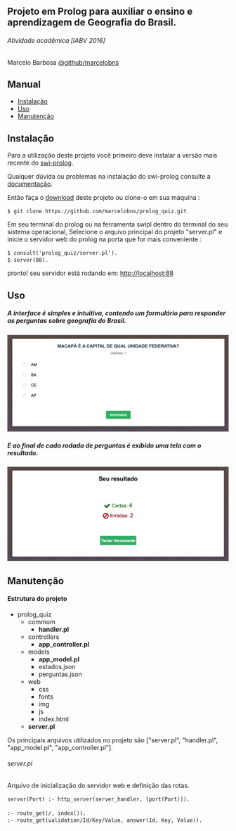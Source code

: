 
## Projeto em Prolog para auxiliar o ensino e aprendizagem de Geografia do Brasil.
###### Atividade acadêmica [IABV 2016]
Marcelo Barbosa [@github/marcelobns](https://github.com/marcelobns)

## Manual
* [Instalação](https://github.com/marcelobns/prolog_quiz#instalação)
* [Uso](https://github.com/marcelobns/prolog_quiz#uso)
* [Manutenção](https://github.com/marcelobns/prolog_quiz#manutenção)

## Instalação
Para a utilização deste projeto você primeiro deve instalar a versão mais recente do [swi-prolog](http://www.swi-prolog.org/Download.html).

Qualquer dúvida ou problemas na instalação do swi-prolog consulte a [documentação](http://www.swi-prolog.org/pldoc/doc_for?object=manual).

Então faça o [download](https://github.com/marcelobns/prolog_quiz/archive/master.zip) deste projeto ou clone-o em sua máquina :
```
$ git clone https://github.com/marcelobns/prolog_quiz.git
```
Em seu terminal do prolog ou na ferramenta swipl dentro do terminal do seu sistema operacional, Selecione o arquivo principal do projeto "server.pl" e inicie o servidor web do prolog na porta que for mais conveniente :
```
$ consult('prolog_quiz/server.pl').
$ server(88).
```
pronto! seu servidor está rodando em: [http://localhost:88](http://localhost:88)

## Uso
##### A interface é simples e intuitiva, contendo um formulário para responder as perguntas sobre geografia do Brasil.
![form](web/img/doc/form.png)
##### E ao final de cada rodada de perguntas é exibido uma tela com o resultado.
![result](web/img/doc/result.png)

## Manutenção
#### Estrutura do projeto
* prolog_quiz
    * commom
        * **handler.pl**
    * controllers
        * **app_controller.pl**
    * models
        * **app_model.pl**
        * estados.json
        * perguntas.json
    * web
        * css
        * fonts
        * img
        * js
        * index.html
    * **server.pl**

Os principais arquivos utilizados no projeto são ["server.pl", "handler.pl", "app_model.pl", "app_controller.pl"].

###### server.pl
Arquivo de inicialização do servidor web e definição das rotas.
```
server(Port) :- http_server(server_handler, [port(Port)]).

:- route_get(/, index()).
:- route_get(validation/Id/Key/Value, answer(Id, Key, Value)).
```
